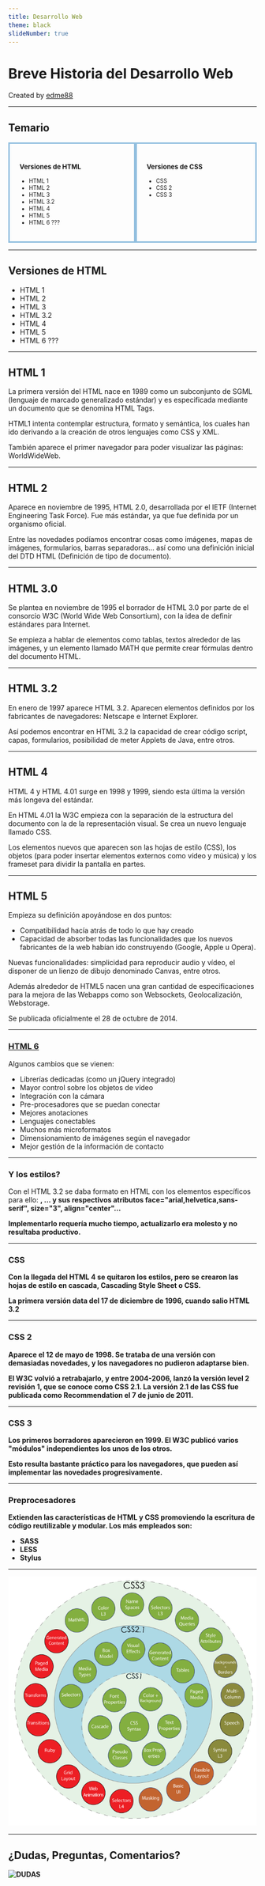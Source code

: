 ```yaml
---
title: Desarrollo Web
theme: black
slideNumber: true
---
```


# Breve Historia del Desarrollo Web
Created by <i class="fab fa-telegram"></i>
[edme88]("https://t.me/edme88")

---

<style>
.grid-container2 {
    display: grid;
    grid-template-columns: auto auto;
    font-size: 0.8em;
    text-align: left !important;
}

.grid-item {
    border: 3px solid rgba(121, 177, 217, 0.8);
    padding: 20px;
    text-align: left !important;
}
</style>
<!-- .slide: style="font-size: 0.80em" -->
## Temario
<div class="grid-container2">
<div class="grid-item">

### Versiones de HTML
* HTML 1
* HTML 2
* HTML 3
* HTML 3.2
* HTML 4
* HTML 5
* HTML 6 ???


</div>
<div class="grid-item">

### Versiones de CSS
* CSS
* CSS 2
* CSS 3

</div>
</div>

---
## Versiones de HTML
* HTML 1
* HTML 2
* HTML 3
* HTML 3.2
* HTML 4
* HTML 5
* HTML 6 ???

---
## HTML 1
La primera versión del HTML nace en 1989 como un subconjunto de SGML (lenguaje de marcado generalizado estándar) y es 
especificada mediante un documento que se denomina HTML Tags.

HTML1 intenta contemplar estructura, formato y semántica, los cuales han ido derivando a la creación de otros lenguajes como CSS y XML.

También aparece el primer navegador para poder visualizar las páginas: WorldWideWeb.

---
## HTML 2
Aparece en noviembre de 1995, HTML 2.0, desarrollada por el IETF (Internet Engineering Task Force). Fue más estándar, 
ya que fue definida por un organismo oficial.

Entre las novedades podíamos encontrar cosas como imágenes, mapas de imágenes, formularios, barras separadoras… así como 
una definición inicial del DTD HTML (Definición de tipo de documento).

---
## HTML 3.0
Se plantea en noviembre de 1995 el borrador de HTML 3.0 por parte de el consorcio W3C (World Wide Web Consortium),
con la idea de definir estándares para Internet.

Se empieza a hablar de elementos como tablas, textos alrededor de las imágenes, y un elemento llamado MATH que permite crear fórmulas dentro del documento HTML.

---
## HTML 3.2
En enero de 1997 aparece HTML 3.2.  Aparecen elementos definidos por los fabricantes de navegadores: Netscape e Internet Explorer.

Así podemos encontrar en HTML 3.2 la capacidad de crear código script, capas, formularios, posibilidad de meter Applets 
de Java, entre otros.

---
## HTML 4
HTML 4 y HTML 4.01 surge en 1998 y 1999, siendo esta última la versión más longeva del estándar.

En HTML 4.01 la W3C empieza con la separación de la estructura del documento con la de la representación visual. 
Se crea un nuevo lenguaje llamado CSS.

Los elementos nuevos que aparecen son las hojas de estilo (CSS), los objetos (para poder insertar elementos externos 
como vídeo y música) y los frameset para dividir la pantalla en partes.

---
## HTML 5
<!-- .slide: style="font-size: 0.70em" -->
Empieza su definición apoyándose en dos puntos: 
* Compatibilidad hacía atrás de todo lo que hay creado 
* Capacidad de absorber todas las funcionalidades que los nuevos fabricantes de la web habían ido construyendo (Google, Apple u Opera).

Nuevas funcionalidades: simplicidad para reproducir audio y vídeo, el disponer de un lienzo de dibujo denominado Canvas, entre otros. 

Además alrededor de HTML5 nacen una gran cantidad de especificaciones para la mejora de las Webapps como son Websockets, Geolocalización, Webstorage.

Se publicada oficialmente el 28 de octubre de 2014.

---
### [HTML 6](https://programacion.net/articulo/9_caracteristicas_que_deseamos_que_esten_en_html6_1189)
Algunos cambios que se vienen:
* Librerías dedicadas (como un jQuery integrado)
* Mayor control sobre los objetos de vídeo 
* Integración con la cámara
* Pre-procesadores que se puedan conectar
* Mejores anotaciones
* Lenguajes conectables
* Muchos más microformatos
* Dimensionamiento de imágenes según el navegador
* Mejor gestión de la información de contacto


---
### Y los estilos?
Con el HTML 3.2 se daba formato en HTML con los elementos específicos para ello: <b>, <font>... y sus respectivos 
atributos face="arial,helvetica,sans-serif", size="3", align="center"... 

Implementarlo requería mucho tiempo, actualizarlo era molesto y no resultaba productivo.

---
### CSS
Con la llegada del HTML 4 se quitaron los estilos, pero se crearon las hojas de estilo en cascada, Cascading Style Sheet o CSS. 

La primera versión data del 17 de diciembre de 1996, cuando salio HTML 3.2

---
### CSS 2
Aparece el 12 de mayo de 1998. Se trataba de una versión con demasiadas novedades, y los navegadores no pudieron adaptarse bien.
 
El W3C volvió a retrabajarlo, y entre 2004-2006, lanzó la versión level 2 revisión 1, que se conoce como CSS 2.1. 
La versión 2.1 de las CSS fue publicada como Recommendation el 7 de junio de 2011.

---
### CSS 3
Los primeros borradores aparecieron en 1999. El W3C publicó varios "módulos" independientes los unos de los otros. 

Esto resulta bastante práctico para los navegadores, que pueden así implementar las novedades progresivamente.

---
### Preprocesadores
Extienden las características de HTML y CSS promoviendo la escritura de código reutilizable y modular. 
Los más empleados son:
* SASS
* LESS
* Stylus


---
![CSS3 Historia](images/html/CSS3_historia.png)

---
## ¿Dudas, Preguntas, Comentarios?
![DUDAS](images/pregunta.gif)
